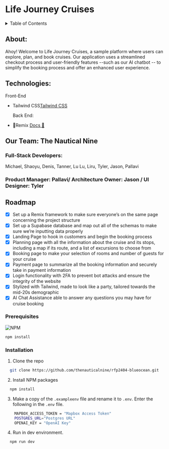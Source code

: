 # Life Journey Cruises
<a id='readme-top'> </a>
<details>
 <summary>Table of Contents</summary>
 <ol>
  <li>
   <a href="#about">About</a>
   <ul>
    <li>
     <a href="#built-with">Built With</a>
    </li>
   </ul>
  </li>
  <li>
   <a href="#getting-started">Getting Started</a>
   <ul>
    <li>
     <a href="#prerequisites">Prerequisites</a>
    </li>
    <li>
     <a href="#installation">Installation</a>
    </li>
   </ul>
  </li>
  <li>
   <a href="#roadmap">Roadmap</a>
  </li>
  <li>
   <a href=“#developers”>Developers</a>
  </li>
 </ol>
</details>


## About:
Ahoy!
Welcome to Life Journey Cruises, a sample platform where users can explore, plan, and book cruises. Our application uses a streamlined checkout process and user-friendly features --such as our AI chatbot -- to simplify the booking process and offer an enhanced user experience.


## Technologies:
  Front-End
- Tailwind CSS[Tailwind CSS](https://tailwindcss.com/)

  Back End:
- 📖Remix [Docs 📖](https://remix.run/docs)


## Our Team: The Nautical Nine

### Full-Stack Developers:
Michael, Shaoyu, Denis, Tanner, Lu Lu, Liru, Tyler, Jason, Pallavi
### Product Manager: Pallavi/ Architecture Owner: Jason / UI Designer: Tyler


## Roadmap
 - [X] Set up a Remix framework to make sure everyone’s on the same page concerning the project structure
 - [X] Set up a Supabase database and map out all of the schemas to make sure we’re inputting data properly
 - [X] Landing Page to hook in customers and begin the booking process
 - [X] Planning page with all the information about the cruise and its stops, including a map if its route, and a list of excursions to choose from
 - [X] Booking page to make your selection of rooms and number of guests for your cruise
 - [X] Payment page to summarize all the booking information and securely take in payment information
 - [X] Login functionality with 2FA to prevent bot attacks and ensure the integrity of the website
 - [X] Stylized with Tailwind, made to look like a party, tailored towards the mid-20s demographic
 - [X] AI Chat Assistance able to answer any questions you may have for cruise booking

### Prerequisites
![NPM](https://img.shields.io/badge/NPM-%23000000.svg?style=for-the-badge&logo=npm&logoColor=white)
```sh
npm install
```


### Installation
1. Clone the repo
```sh
  git clone https://github.com/thenauticalnine/rfp2404-blueocean.git
```
2. Install NPM packages
```sh
  npm install
```
3. Make a copy of the `.exampleenv` file and rename it to `.env`. Enter the following in the `.env` file.
```sh
	MAPBOX_ACCESS_TOKEN = "Mapbox Access Token"
	POSTGRES_URL="Postgres URL"
	OPENAI_KEY = "OpenAI Key"
```
4. Run in dev environment.
```sh
  npm run dev
```



